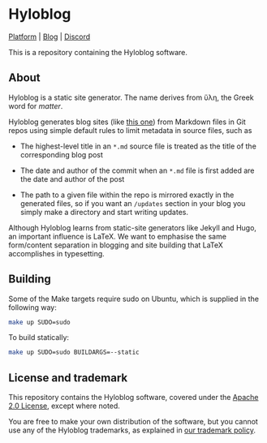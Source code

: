 # Hyloblog

[Platform](https://hyloblog.com) | [Blog](https://blog.hyloblog.com) |  [Discord](https://discord.com/invite/E665nuukYn)

This is a repository containing the Hyloblog software.

## About

<!-- basic description -->
Hyloblog is a static site generator. The name derives from ὕλη, the Greek word
for _matter_.

<!-- how it works -->
Hyloblog generates blog sites (like [this one][blog]) from Markdown files in
Git repos using simple default rules to limit metadata in source files, such as

- The highest-level title in an `*.md` source file is treated as the title of
  the corresponding blog post

- The date and author of the commit when an `*.md` file is first added are
  the date and author of the post

- The path to a given file within the repo is mirrored exactly in the generated
  files, so if you want an `/updates` section in your blog you simply make a
  directory and start writing updates.

  [blog]: https://github.com/hyloblog/blog

<!-- influences -->
Although Hyloblog learns from static-site generators like Jekyll and Hugo, an
important influence is LaTeX.
We want to emphasise the same form/content separation in blogging and site
building that LaTeX accomplishes in typesetting.

## Building

Some of the Make targets require sudo on Ubuntu, which is supplied in the
following way:

```bash
make up SUDO=sudo
```

To build statically: 

```bash
make up SUDO=sudo BUILDARGS=--static
```

## License and trademark

This repository contains the Hyloblog software, covered under the 
[Apache 2.0 License](LICENSE),
except where noted.

You are free to make your own distribution of the software, but you cannot use
any of the Hyloblog trademarks, as explained in
[our trademark policy](TRADEMARK.md).
